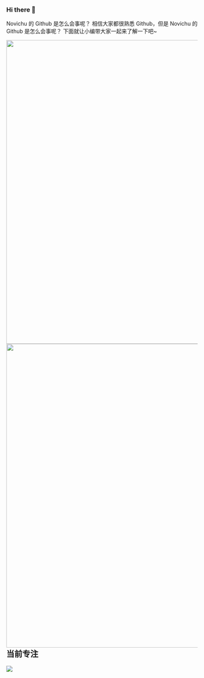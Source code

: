 ### Hi there 👋

Novichu 的 Github 是怎么会事呢？
相信大家都很熟悉 Github，但是 Novichu 的 Github 是怎么会事呢？
下面就让小编带大家一起来了解一下吧~

<p>
<img align="left" width = "800" src="https://github-readme-stats.vercel.app/api?username=Novichu&theme=dracula&show_icons=true&count_private=true&include_all_commits=true&locale=cn&line_height=24&bg_color=00000010&text_color=c78944" />
<img align="left" width = "800" src="https://github-readme-stats.vercel.app/api/top-langs/?username=Novichu&theme=dracula&layout=compact&locale=cn&langs_count=10&bg_color=00000010&text_color=c78944&hide=HTML,CSS" />
</p>


## 当前专注

<p>
<a align="left"  width = "800" href="https://github.com/Novichu/KaiBaiWife"><img src="https://github-readme-stats.vercel.app/api/pin/?username=Novichu&repo=KaiBaiWife&bg_color=00000010&text_color=c78944" /></a>
</p>